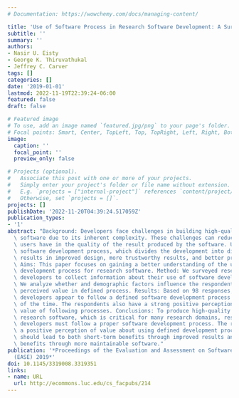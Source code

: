```yaml
---
# Documentation: https://wowchemy.com/docs/managing-content/

title: 'Use of Software Process in Research Software Development: A Survey'
subtitle: ''
summary: ''
authors:
- Nasir U. Eisty
- George K. Thiruvathukal
- Jeffrey C. Carver
tags: []
categories: []
date: '2019-01-01'
lastmod: 2022-11-19T22:39:24-06:00
featured: false
draft: false

# Featured image
# To use, add an image named `featured.jpg/png` to your page's folder.
# Focal points: Smart, Center, TopLeft, Top, TopRight, Left, Right, BottomLeft, Bottom, BottomRight.
image:
  caption: ''
  focal_point: ''
  preview_only: false

# Projects (optional).
#   Associate this post with one or more of your projects.
#   Simply enter your project's folder or file name without extension.
#   E.g. `projects = ["internal-project"]` references `content/project/deep-learning/index.md`.
#   Otherwise, set `projects = []`.
projects: []
publishDate: '2022-11-20T04:39:24.517059Z'
publication_types:
- '1'
abstract: "Background: Developers face challenges in building high-quality research\
  \ software due to its inherent complexity. These challenges can reduce the confidence\
  \ users have in the quality of the result produced by the software. Use of a defined\
  \ software development process, which divides the development into distinct phases,\
  \ results in improved design, more trustworthy results, and better project management.\
  \ Aims: This paper focuses on gaining a better understanding of the use of software\
  \ development process for research software. Method: We surveyed research software\
  \ developers to collect information about their use of software development processes.\
  \ We analyze whether and demographic factors influence the respondents' use of and\
  \ perceived value in defined process. Results: Based on 98 responses, research software\
  \ developers appear to follow a defined software development process at least some\
  \ of the time. The respondents also have a strong positive perception about the\
  \ value of following processes. Conclusions: To produce high-quality and reliable\
  \ research software, which is critical for many research domains, research software\
  \ developers must follow a proper software development process. The results indicate\
  \ a positive perception of value about using defined development processes that\
  \ should lead to both short-term benefits through improved results and long-term\
  \ benefits through more maintainable software."
publication: '*Proceedings of the Evaluation and Assessment on Software Engineering
  (EASE) 2019*'
doi: 10.1145/3319008.3319351
links:
- name: URL
  url: http://ecommons.luc.edu/cs_facpubs/214
---
```

